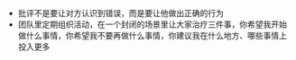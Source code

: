 - 批评不是要让对方认识到错误，而是要让他做出正确的行为
- 团队里定期组织活动，在一个封闭的场景里让大家治疗三件事，你希望我开始做什么事情，你希望我不要再做什么事情，你建议我在什么地方、哪些事情上投入更多